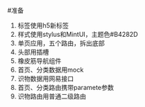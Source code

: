 #准备
1. 标签使用h5新标签
2. 样式使用stylus和MintUI，主题色#B4282D
3. 单页应用，五个路由，拆出底部
4. 头部用插槽
5. 橡皮筋导航组件
6. 首页、分类数据用mock
7. 识物数据用网易接口
8. 首页、分类路由携带paramete参数
9. 识物路由用普通二级路由
